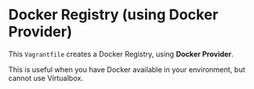 # Docker Registry (using Docker Provider)

This `Vagrantfile` creates a Docker Registry, using **Docker Provider**. 

This is useful when you have Docker available in your environment, but cannot use Virtualbox. 

